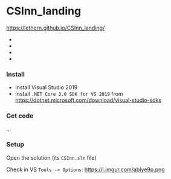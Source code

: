 # CSInn_landing
https://lethern.github.io/CSInn_landing/


-
-
-
-


### Install
 - Install Visual Studio 2019
 - Install `.NET Core 3.0 SDK for VS 2019` from https://dotnet.microsoft.com/download/visual-studio-sdks

### Get code
...

### Setup
Open the solution (its `CSInn.sln` file)

Check in VS `Tools -> Options`: https://i.imgur.com/abIye9p.png

